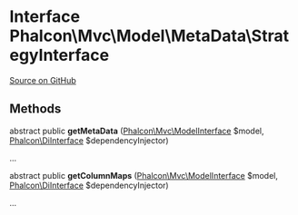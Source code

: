 # Interface **Phalcon\\Mvc\\Model\\MetaData\\StrategyInterface**

<a href="https://github.com/phalcon/cphalcon/blob/master/phalcon/mvc/model/metadata/strategyinterface.zep" class="btn btn-default btn-sm">Source on GitHub</a>

## Methods
abstract public  **getMetaData** ([Phalcon\Mvc\ModelInterface](/en/3.1.2/api/Phalcon_Mvc_ModelInterface) $model, [Phalcon\DiInterface](/en/3.1.2/api/Phalcon_DiInterface) $dependencyInjector)

...


abstract public  **getColumnMaps** ([Phalcon\Mvc\ModelInterface](/en/3.1.2/api/Phalcon_Mvc_ModelInterface) $model, [Phalcon\DiInterface](/en/3.1.2/api/Phalcon_DiInterface) $dependencyInjector)

...


